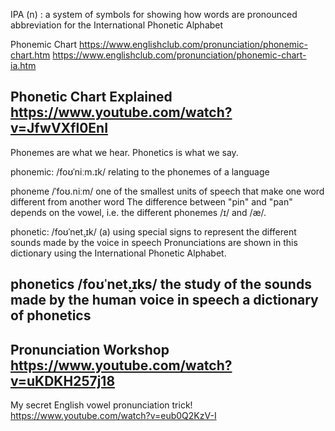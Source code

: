 IPA (n) : a system of symbols for showing how words are pronounced
abbreviation for the International Phonetic Alphabet

Phonemic Chart
	https://www.englishclub.com/pronunciation/phonemic-chart.htm
	https://www.englishclub.com/pronunciation/phonemic-chart-ia.htm

Phonetic Chart Explained
	https://www.youtube.com/watch?v=JfwVXfl0EnI
---------------------------------------------

Phonemes are what we hear. Phonetics is what we say.

phonemic:
	/foʊˈniːm.ɪk/
	relating to the phonemes of a language

phoneme
	/ˈfoʊ.niːm/
	one of the smallest units of speech that make one word different from another word
		The difference between "pin" and "pan" depends on the vowel, i.e. the different phonemes /ɪ/ and /æ/.

phonetic:
	/foʊˈnet̬.ɪk/
	(a) using special signs to represent the different sounds made by the voice in speech
		Pronunciations are shown in this dictionary using the International Phonetic Alphabet.

phonetics
	/foʊˈnet̬.ɪks/
	the study of the sounds made by the human voice in speech
		a dictionary of phonetics
---------------------------------------------

Pronunciation Workshop
	https://www.youtube.com/watch?v=uKDKH257j18
---------------------------------------------

My secret English vowel pronunciation trick!
	https://www.youtube.com/watch?v=eub0Q2KzV-I